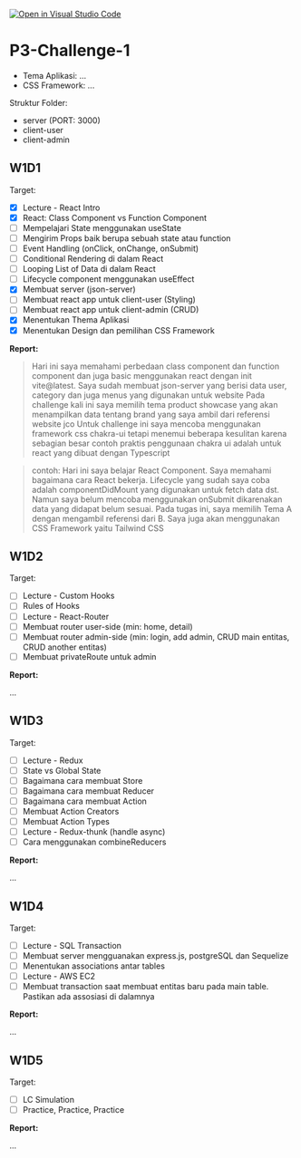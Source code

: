 [![Open in Visual Studio Code](https://classroom.github.com/assets/open-in-vscode-718a45dd9cf7e7f842a935f5ebbe5719a5e09af4491e668f4dbf3b35d5cca122.svg)](https://classroom.github.com/online_ide?assignment_repo_id=11324971&assignment_repo_type=AssignmentRepo)

# P3-Challenge-1

- Tema Aplikasi: ...
- CSS Framework: ...

Struktur Folder:

- server (PORT: 3000)
- client-user
- client-admin

## W1D1

Target:

- [x] Lecture - React Intro
- [x] React: Class Component vs Function Component
- [ ] Mempelajari State menggunakan useState
- [ ] Mengirim Props baik berupa sebuah state atau function
- [ ] Event Handling (onClick, onChange, onSubmit)
- [ ] Conditional Rendering di dalam React
- [ ] Looping List of Data di dalam React
- [ ] Lifecycle component menggunakan useEffect
- [x] Membuat server (json-server)
- [ ] Membuat react app untuk client-user (Styling)
- [ ] Membuat react app untuk client-admin (CRUD)
- [x] Menentukan Thema Aplikasi
- [x] Menentukan Design dan pemilihan CSS Framework

**Report:**

> Hari ini saya memahami perbedaan class component dan function component dan juga basic menggunakan react dengan init vite@latest.
> Saya sudah membuat json-server yang berisi data user, category dan juga menus yang digunakan untuk website
> Pada challenge kali ini saya memilih tema product showcase yang akan menampilkan data tentang brand yang saya ambil dari referensi website jco
> Untuk challenge ini saya mencoba menggunakan framework css chakra-ui tetapi menemui beberapa kesulitan karena sebagian besar contoh praktis penggunaan chakra ui adalah untuk react yang dibuat dengan Typescript

> contoh: Hari ini saya belajar React Component. Saya memahami bagaimana cara React bekerja. Lifecycle yang sudah saya coba adalah componentDidMount yang digunakan untuk fetch data dst. Namun saya belum mencoba menggunakan onSubmit dikarenakan data yang didapat belum sesuai.
> Pada tugas ini, saya memilih Tema A dengan mengambil referensi dari B. Saya juga akan menggunakan CSS Framework yaitu Tailwind CSS

## W1D2

Target:

- [ ] Lecture - Custom Hooks
- [ ] Rules of Hooks
- [ ] Lecture - React-Router
- [ ] Membuat router user-side (min: home, detail)
- [ ] Membuat router admin-side (min: login, add admin, CRUD main entitas, CRUD another entitas)
- [ ] Membuat privateRoute untuk admin

**Report:**

...

## W1D3

Target:

- [ ] Lecture - Redux
- [ ] State vs Global State
- [ ] Bagaimana cara membuat Store
- [ ] Bagaimana cara membuat Reducer
- [ ] Bagaimana cara membuat Action
- [ ] Membuat Action Creators
- [ ] Membuat Action Types
- [ ] Lecture - Redux-thunk (handle async)
- [ ] Cara menggunakan combineReducers

**Report:**

...

## W1D4

Target:

- [ ] Lecture - SQL Transaction
- [ ] Membuat server mengguanakan express.js, postgreSQL dan Sequelize
- [ ] Menentukan associations antar tables
- [ ] Lecture - AWS EC2
- [ ] Membuat transaction saat membuat entitas baru pada main table. Pastikan ada assosiasi di dalamnya

**Report:**

...

## W1D5

Target:

- [ ] LC Simulation
- [ ] Practice, Practice, Practice

**Report:**

...
